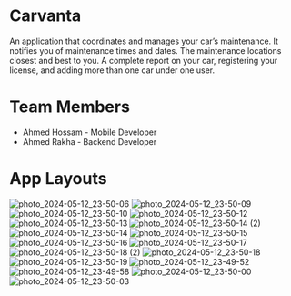 # Carvanta
An application that coordinates and manages your car’s maintenance. It notifies you of maintenance times and dates. The maintenance locations closest and best to you. A complete report on your car, registering your license, and adding more than one car under one user.


# Team Members
- Ahmed Hossam - Mobile Developer
- Ahmed Rakha - Backend Developer

# App Layouts

![photo_2024-05-12_23-50-06](https://github.com/ahmedhossam1212/Carvanta/assets/93291446/51b692d1-6aa2-4ece-b247-15aac0ed48a9)
![photo_2024-05-12_23-50-09](https://github.com/ahmedhossam1212/Carvanta/assets/93291446/52cb409b-4032-4887-a53f-4b4856f5baba)
![photo_2024-05-12_23-50-10](https://github.com/ahmedhossam1212/Carvanta/assets/93291446/20e16434-5022-4768-b034-f8c8eb2224f1)
![photo_2024-05-12_23-50-12](https://github.com/ahmedhossam1212/Carvanta/assets/93291446/c1f712dd-7903-45f5-bf72-d7ee0b039d44)
![photo_2024-05-12_23-50-13](https://github.com/ahmedhossam1212/Carvanta/assets/93291446/eb11949b-353e-4159-9ccf-67d3444865ec)
![photo_2024-05-12_23-50-14 (2)](https://github.com/ahmedhossam1212/Carvanta/assets/93291446/2c80b123-9e26-46e9-b548-5c5f4507b574)
![photo_2024-05-12_23-50-14](https://github.com/ahmedhossam1212/Carvanta/assets/93291446/dea264d8-58c7-4b05-9560-d097b23bb08c)
![photo_2024-05-12_23-50-15](https://github.com/ahmedhossam1212/Carvanta/assets/93291446/8b4c9365-297c-44bd-8eda-c10443195370)
![photo_2024-05-12_23-50-16](https://github.com/ahmedhossam1212/Carvanta/assets/93291446/2558ab77-7be5-4633-8d13-c60dd19d72a8)
![photo_2024-05-12_23-50-17](https://github.com/ahmedhossam1212/Carvanta/assets/93291446/e04b30f9-f72a-4953-ac05-b1cd578e6f89)
![photo_2024-05-12_23-50-18 (2)](https://github.com/ahmedhossam1212/Carvanta/assets/93291446/4f46e591-6242-4e59-9163-9b4e18c08b25)
![photo_2024-05-12_23-50-18](https://github.com/ahmedhossam1212/Carvanta/assets/93291446/055c58b3-f4a1-4e47-a4dd-c2ba8928517c)
![photo_2024-05-12_23-50-19](https://github.com/ahmedhossam1212/Carvanta/assets/93291446/99ef6fd6-3983-4cc7-a170-fdaf6fc45ef6)
![photo_2024-05-12_23-49-52](https://github.com/ahmedhossam1212/Carvanta/assets/93291446/8d133250-c04f-4439-9cf1-d21ce11f981a)
![photo_2024-05-12_23-49-58](https://github.com/ahmedhossam1212/Carvanta/assets/93291446/363413d4-06e9-4550-b6b1-bfe2d86a55e6)
![photo_2024-05-12_23-50-00](https://github.com/ahmedhossam1212/Carvanta/assets/93291446/0dca1e23-8038-4e25-b81c-58b36efdf305)
![photo_2024-05-12_23-50-03](https://github.com/ahmedhossam1212/Carvanta/assets/93291446/d156fad7-8bfe-4104-a96b-366c8f2dbe1a)
